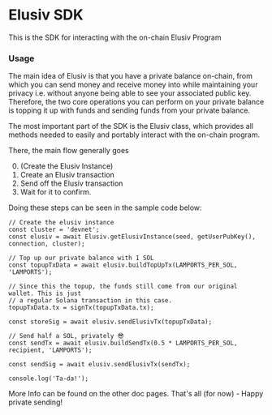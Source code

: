 # Elusiv SDK
This is the SDK for interacting with the on-chain Elusiv Program

### Usage
The main idea of Elusiv is that you have a private balance on-chain, from which you can send money and receive money into while maintaining your privacy i.e. without anyone being able to see your associated public key. Therefore, the two core operations you can perform on your private balance is topping it up with funds and sending funds from your private balance. 

The most important part of the SDK is the Elusiv class, which provides all methods needed to easily and portably interact with the on-chain program. 

There, the main flow generally goes 

0. (Create the Elusiv Instance)
1. Create an Elusiv transaction
2. Send off the Elusiv transaction
3. Wait for it to confirm.

Doing these steps can be seen in the sample code below:

```
// Create the elusiv instance
const cluster = 'devnet';
const elusiv = await Elusiv.getElusivInstance(seed, getUserPubKey(), connection, cluster);

// Top up our private balance with 1 SOL
const topupTxData = await elusiv.buildTopUpTx(LAMPORTS_PER_SOL, 'LAMPORTS');

// Since this the topup, the funds still come from our original wallet. This is just
// a regular Solana transaction in this case.
topupTxData.tx = signTx(topupTxData.tx);

const storeSig = await elusiv.sendElusivTx(topupTxData);

// Send half a SOL, privately 😎
const sendTx = await elusiv.buildSendTx(0.5 * LAMPORTS_PER_SOL, recipient, 'LAMPORTS');

const sendSig = await elusiv.sendElusivTx(sendTx);

console.log('Ta-da!');

```

More Info can be found on the other doc pages. That's all (for now) - Happy private sending!
